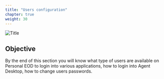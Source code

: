 ```yaml
---
title: "Users configuration"
chapter: true
weight: 30
---
```


![Title](/images/Deployment.PNG)

## Objective

By the end of this section you will know what type of users are available on Personal EOD to login into various applications, how to login into Agent Desktop, how to change users passwords. 


